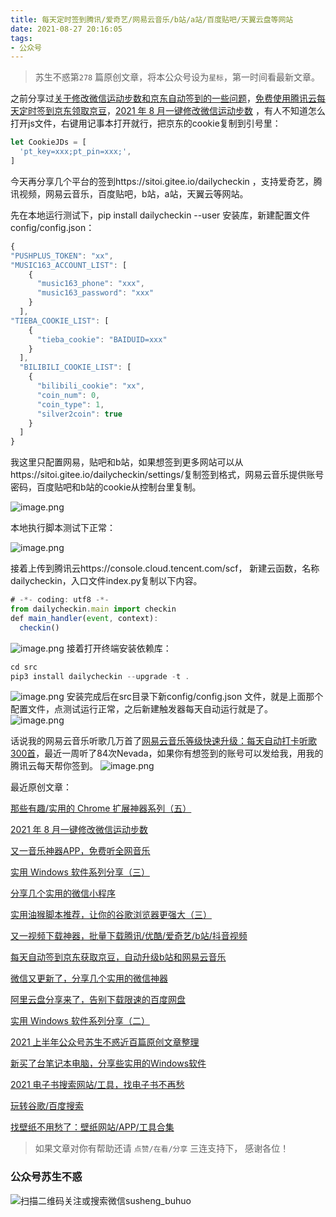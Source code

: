 ```yaml
---
title: 每天定时签到腾讯/爱奇艺/网易云音乐/b站/a站/百度贴吧/天翼云盘等网站
date: 2021-08-27 20:16:05
tags:
- 公众号
---
```

 > 苏生不惑第`278` 篇原创文章，将本公众号设为`星标`，第一时间看最新文章。

之前分享过[关于修改微信运动步数和京东自动签到的一些问题](https://mp.weixin.qq.com/s/Zlb0sMMMaemFTUnSBjNtfg)，[免费使用腾讯云每天定时签到京东领取京豆](https://mp.weixin.qq.com/s/bC3eHWZcGPxZFjVUXvO60Q)，[2021 年 8 月一键修改微信运动步数](https://mp.weixin.qq.com/s/yTkI315tFKgxqDL0wFEJgg) ，有人不知道怎么打开js文件，右键用记事本打开就行，把京东的cookie复制到引号里：

```js
let CookieJDs = [
  'pt_key=xxx;pt_pin=xxx;',
]
```
今天再分享几个平台的签到https://sitoi.gitee.io/dailycheckin ，支持爱奇艺，腾讯视频，网易云音乐，百度贴吧，b站，a站，天翼云等网站。

先在本地运行测试下，pip install dailycheckin --user 安装库，新建配置文件config/config.json： 
```js
{
"PUSHPLUS_TOKEN": "xx",
"MUSIC163_ACCOUNT_LIST": [
    {
      "music163_phone": "xxx",
      "music163_password": "xxx"
    }
  ],
"TIEBA_COOKIE_LIST": [
    {
      "tieba_cookie": "BAIDUID=xxx"
    }
  ],
  "BILIBILI_COOKIE_LIST": [
    {
      "bilibili_cookie": "xx",
      "coin_num": 0,
      "coin_type": 1,
      "silver2coin": true
    }
  ]
}
```
我这里只配置网易，贴吧和b站，如果想签到更多网站可以从https://sitoi.gitee.io/dailycheckin/settings/复制签到格式，网易云音乐提供账号密码，百度贴吧和b站的cookie从控制台里复制。

![image.png](https://upload-images.jianshu.io/upload_images/23152173-a177244a76d8f33a.png?imageMogr2/auto-orient/strip%7CimageView2/2/w/1240)

本地执行脚本测试下正常：

![image.png](https://upload-images.jianshu.io/upload_images/23152173-55c206c1d5bbb94f.png?imageMogr2/auto-orient/strip%7CimageView2/2/w/1240)


接着上传到腾讯云https://console.cloud.tencent.com/scf， 新建云函数，名称dailycheckin，入口文件index.py复制以下内容。
```js
# -*- coding: utf8 -*-
from dailycheckin.main import checkin
def main_handler(event, context):
  checkin()
```
![image.png](https://upload-images.jianshu.io/upload_images/23152173-847e9bf5741896ba.png?imageMogr2/auto-orient/strip%7CimageView2/2/w/1240)
接着打开终端安装依赖库：
```js
cd src 
pip3 install dailycheckin --upgrade -t .
```
![image.png](https://upload-images.jianshu.io/upload_images/23152173-bb26b4c0603a2d0b.png?imageMogr2/auto-orient/strip%7CimageView2/2/w/1240)
安装完成后在src目录下新config/config.json 文件，就是上面那个配置文件，点测试运行正常，之后新建触发器每天自动运行就是了。
![image.png](https://upload-images.jianshu.io/upload_images/23152173-f55599ebd726aaea.png?imageMogr2/auto-orient/strip%7CimageView2/2/w/1240)

话说我的网易云音乐听歌几万首了[网易云音乐等级快速升级：每天自动打卡听歌300首](https://mp.weixin.qq.com/s/0EbycloxlbwRQkhViL8sVA)，最近一周听了84次Nevada，如果你有想签到的账号可以发给我，用我的腾讯云每天帮你签到。
![image.png](https://upload-images.jianshu.io/upload_images/23152173-da2849d0934ae905.png?imageMogr2/auto-orient/strip%7CimageView2/2/w/1240)


最近原创文章：

[那些有趣/实用的 Chrome 扩展神器系列（五）](https://mp.weixin.qq.com/s/HpWuKUkTvct8zQ0jAMWOQw)

[2021 年 8 月一键修改微信运动步数](https://mp.weixin.qq.com/s/yTkI315tFKgxqDL0wFEJgg)

[又一音乐神器APP，免费听全网音乐](https://mp.weixin.qq.com/s/Kjv_4g49dkjOdJbetZsOOw)

[实用 Windows 软件系列分享（三）](https://mp.weixin.qq.com/s/k7fEby1rh7zF-Yog-ftrhQ)

[分享几个实用的微信小程序](https://mp.weixin.qq.com/s/-wbquQDEg36DRUvw1vMxOw)

[实用油猴脚本推荐，让你的谷歌浏览器更强大（三）](https://mp.weixin.qq.com/s/Yh2xfd2cpL8WbPjsxC3CMg)

[又一视频下载神器，批量下载腾讯/优酷/爱奇艺/b站/抖音视频](https://mp.weixin.qq.com/s/LajCXCBUN-V1PKZ40SXmqA)

[每天自动签到京东获取京豆，自动升级b站和网易云音乐](https://mp.weixin.qq.com/s/tljcmHeMYRUesX7nuDoX0g)

[微信又更新了，分享几个实用的微信神器](https://mp.weixin.qq.com/s/C2ht6VHwAVv76uYEw7mG_A)

[阿里云盘分享来了，告别下载限速的百度网盘](https://mp.weixin.qq.com/s/vDj7kxc-am5ud57cCBvUuQ)

[实用 Windows 软件系列分享（二）](https://mp.weixin.qq.com/s/-dZL8i7o-kRARLToCR3lwQ)

[2021 上半年公众号苏生不惑近百篇原创文章整理](https://mp.weixin.qq.com/s/bCWJvS8HtD2fxjcDwiVZlQ)

[新买了台笔记本电脑，分享些实用的Windows软件](https://mp.weixin.qq.com/s/o_V1kISe-zl9fdcCFZJZPg)

[2021 电子书搜索网站/工具，找电子书不再愁](https://mp.weixin.qq.com/s/HPAThXlfYECuZhTL6lUYWA)

[玩转谷歌/百度搜索](https://mp.weixin.qq.com/s/_QvGRwtR4J5o2luMrwATEA)

[找壁纸不用愁了：壁纸网站/APP/工具合集](https://mp.weixin.qq.com/s/YLRFPDMZJNl515eAfMSyJw)

>  如果文章对你有帮助还请 `点赞/在看/分享` 三连支持下， 感谢各位！

### 公众号苏生不惑
![扫描二维码关注或搜索微信susheng_buhuo](https://upload-images.jianshu.io/upload_images/23152173-61c280d775baf3e6.png?imageMogr2/auto-orient/strip%7CimageView2/2/w/1240)
